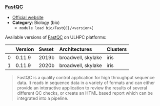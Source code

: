 ### [FastQC](https://www.bioinformatics.babraham.ac.uk/projects/fastqc/)

* [Official website](https://www.bioinformatics.babraham.ac.uk/projects/fastqc/)
* __Category__: Biology (bio)
    -  `module load bio/FastQC[/<version>]`

Available versions of [FastQC](https://www.bioinformatics.babraham.ac.uk/projects/fastqc/) on ULHPC platforms:

|    | Version   | Swset   | Architectures      | Clusters   |
|---:|:----------|:--------|:-------------------|:-----------|
|  0 | 0.11.9    | 2019b   | broadwell, skylake | iris       |
|  1 | 0.11.9    | 2020b   | broadwell, skylake | iris       |

> FastQC is a quality control application for high throughput sequence data. It reads in sequence data in a variety of formats and can either provide an interactive application to review the results of several different QC checks, or create an HTML based report which can be integrated into a pipeline.
